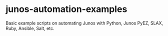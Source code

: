 # junos-automation-examples

Basic example scripts on automating Junos with Python, Junos PyEZ, SLAX, Ruby, Ansible, Salt, etc.
